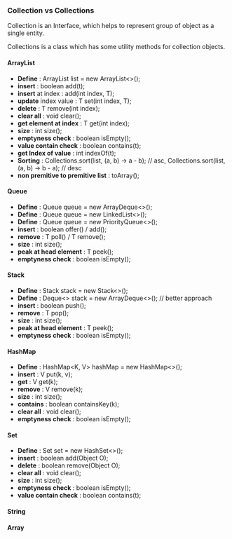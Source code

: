 ### Collection vs Collections
Collection is an Interface, which helps to represent group of object as a single entity.

Collections is a class which has some utility methods for collection objects.


#### ArrayList
- **Define** : ArrayList<T> list = new ArrayList<>();
- **insert** : boolean add(t);
- **insert** at index : add(int index, T);
- **update** index value : T set(int index, T);
- **delete** : T remove(int index);
- **clear all** : void clear();
- **get element at index** : T get(int index);
- **size** : int size();
- **emptyness check** : boolean isEmpty();
- **value contain check** : boolean contains(t);
- **get Index of value** : int indexOf(t);
- **Sorting** : Collections.sort(list, (a, b) -> a - b); // asc, Collections.sort(list, (a, b) -> b - a); // desc
- **non premitive to premitive list** : toArray();
    

#### Queue
- **Define** : Queue<T> queue = new ArrayDeque<>();
- **Define** : Queue<T> queue = new LinkedList<>();
- **Define** : Queue<T> queue = new PriorityQueue<>();
- **insert** : boolean offer() / add();
- **remove** : T poll() / T remove();
- **size** : int size(); 
- **peak at head element** : T peek();
- **emptyness check** : boolean isEmpty(); 

#### Stack
- **Define** : Stack<T> stack = new Stack<>();
- **Define** : Deque<> stack = new ArrayDeque<>(); // better approach
- **insert** : boolean push();
- **remove** : T pop();
- **size** : int size(); 
- **peak at head element** : T peek();
- **emptyness check** : boolean isEmpty(); 

#### HashMap
- **Define** : HashMap<K, V> hashMap = new HashMap<>();
- **insert** : V put(k, v);
- **get** : V get(k);
- **remove** : V remove(k);
- **size** : int size(); 
- **contains** : boolean containsKey(k); 
- **clear all** : void clear();
- **emptyness check** : boolean isEmpty(); 

#### Set
- **Define** : Set set = new HashSet<>();
- **insert** : boolean add(Object O);
- **delete** : boolean remove(Object O);
- **clear all** : void clear();
- **size** : int size();
- **emptyness check** : boolean isEmpty(); 
- **value contain check** : boolean contains(t);

#### String

#### Array
